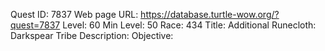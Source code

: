 Quest ID: 7837
Web page URL: https://database.turtle-wow.org/?quest=7837
Level: 60
Min Level: 50
Race: 434
Title: Additional Runecloth: Darkspear Tribe
Description: 
Objective: 
